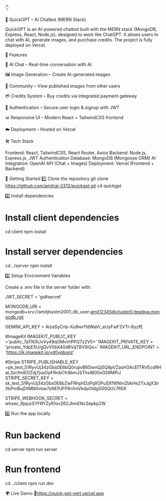 👇

🚀 QuickGPT – AI Chatbot (MERN Stack)

QuickGPT is an AI-powered chatbot built with the MERN stack (MongoDB, Express, React, Node.js), designed to work like ChatGPT. It allows users to chat with AI, generate images, and purchase credits. The project is fully deployed on Vercel.

🌟 Features

💬 AI Chat – Real-time conversation with AI

🖼️ Image Generation – Create AI-generated images

👥 Community – View published images from other users

💳 Credits System – Buy credits via integrated payment gateway

🔐 Authentication – Secure user login & signup with JWT

📊 Responsive UI – Modern React + TailwindCSS frontend

☁️ Deployment – Hosted on Vercel

🛠️ Tech Stack

Frontend: React, TailwindCSS, React Router, Axios
Backend: Node.js, Express.js, JWT Authentication
Database: MongoDB (Mongoose ORM)
AI Integration: OpenAI API (Chat + Images)
Deployment: Vercel (Frontend + Backend)

🚀 Getting Started
1️⃣ Clone the repository
git clone https://github.com/amitraj-2312/quickgpt.git
cd quickgpt

2️⃣ Install dependencies
# Install client dependencies
cd client
npm install

# Install server dependencies
cd ../server
npm install

3️⃣ Setup Environment Variables

Create a .env file in the server folder with:

JWT_SECRET = 'gs#secret'


MONGODB_URI = mongodb+srv://amitjhastm2001_db_user:amit12345@cluster0.jtewbva.mongodb.net

GEMINI_API_KEY = AIzaSyCnb-Xu9wrf1dWaVr_eUyFwF2VTr-6yzfE

#ImageKit
IMAGEKIT_PUBLIC_KEY ='public_7pTN3IJvVy49qGMvirtPPQ7z2V0='
IMAGEKIT_PRIVATE_KEY = 'private_YdpE5U/gQvV0bX40d8VqTBV9iQo='
IMAGEKIT_URL_ENDPOINT = 'https://ik.imagekit.io/yd0ypbonz'

#Stripe
STRIPE_PUBLISHABLE_KEY =pk_test_51RyvUj34zGbs0E6bQ0rujivB6DwnQj5Q8pVZasH3AcEfTRVEcdRHaL3zcfmlEDZdj7jusOpFRnbCfr8bmJSThxtB00xG59MPiJ
STRIPE_SECRET_KEY = sk_test_51RyvUj34zGbs0E6bZwFRhphDzPqIlOPuSXfWNmZbkHe2TxJgX3irXkPmBujDtMNthmw7sNEPJFP6n1mVkdpOIdgG00QrIc7REK

STRIPE_WEBHOOK_SECRET = whsec_9jqozSYFRYZyR1ov262JhmENcSepkp2W

4️⃣ Run the app locally
# Run backend
cd server
npm run server

# Run frontend
cd ../client
npm run dev

🌍 Live Demo
🔗https://quick-gpt-vert.vercel.app




